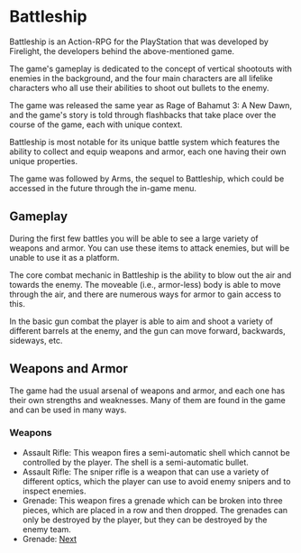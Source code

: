 # Battleship

Battleship is an Action-RPG for the PlayStation that was developed by Firelight, the developers behind the above-mentioned game.

The game's gameplay is dedicated to the concept of vertical shootouts with enemies in the background, and the four main characters are all lifelike characters who all use their abilities to shoot out bullets to the enemy.

The game was released the same year as Rage of Bahamut 3: A New Dawn, and the game's story is told through flashbacks that take place over the course of the game, each with unique context.

Battleship is most notable for its unique battle system which features the ability to collect and equip weapons and armor, each one having their own unique properties.

The game was followed by Arms, the sequel to Battleship, which could be accessed in the future through the in-game menu.

## Gameplay

During the first few battles you will be able to see a large variety of weapons and armor. You can use these items to attack enemies, but will be unable to use it as a platform.

The core combat mechanic in Battleship is the ability to blow out the air and towards the enemy. The moveable (i.e., armor-less) body is able to move through the air, and there are numerous ways for armor to gain access to this.

In the basic gun combat the player is able to aim and shoot a variety of different barrels at the enemy, and the gun can move forward, backwards, sideways, etc.

## Weapons and Armor

The game had the usual arsenal of weapons and armor, and each one has their own strengths and weaknesses. Many of them are found in the game and can be used in many ways.

### Weapons

*    Assault Rifle: This weapon fires a semi-automatic shell which cannot be controlled by the player. The shell is a semi-automatic bullet.
*   Assault Rifle: The sniper rifle is a weapon that can use a variety of different optics, which the player can use to avoid enemy snipers and to inspect enemies.
*   Grenade: This weapon fires a grenade which can be broken into three pieces, which are placed in a row and then dropped. The grenades can only be destroyed by the player, but they can be destroyed by the enemy team.
*   Grenade:
[Next](415.md)